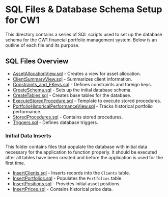 # SQL Files & Database Schema Setup for CW1

This directory contains a series of SQL scripts used to set up the database schema for the CW1 financial portfolio management system. Below is an outline of each file and its purpose.

## SQL Files Overview

- [AssetAllocationView.sql](./AssetAllocationView.sql) - Creates a view for asset allocation.
- [ClientSummaryView.sql](./ClientSummaryView.sql) - Summarizes client information.
- [Constraints_and_FKeys.sql](./Constraints_and_FKeys.sql) - Defines constraints and foreign keys.
- [CreateSchema.sql](./CreateSchema.sql) - Sets up the initial database schema.
- [CreateTables.sql](./CreateTables.sql) - Creates base tables for the database.
- [ExecuteStoredProcedure.sql](./ExecuteStoredProcedure.sql) - Template to execute stored procedures.
- [PortfolioHistoricalPerformanceView.sql](./PortfolioHistoricalPerformanceView.sql) - Tracks historical portfolio performance.
- [StoredProcedures.sql](./StoredProcedures.sql) - Contains stored procedures.
- [Triggers.sql](./Triggers.sql) - Defines database triggers.

### Initial Data Inserts
This folder contains files that populate the database with initial data necessary for the application to function properly. It should be executed after all tables have been created and before the application is used for the first time.

- [InsertClients.sql](./Data%20Generating%20Files/InsertClients.sql) - Inserts records into the `Clients` table.
- [InsertPortfolios.sql](./Data%20Generating%20Files/InsertPortfolios.sql) - Populates the `Portfolios` table.
- [InsertPositions.sql](./Data%20Generating%20Files/InsertPositions.sql) - Provides initial asset positions.
- [InsertPrices.sql](./Data%20Generating%20Files/InsertPrices.sql) - Contains historical price data.




